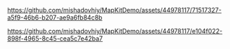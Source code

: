 

https://github.com/mishadovhiy/MapKitDemo/assets/44978117/71517327-a5f9-46b6-b207-ae9a6fb84c8b




https://github.com/mishadovhiy/MapKitDemo/assets/44978117/e104f022-898f-4965-8c45-cea5c7e42ba7

